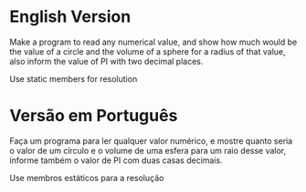 # English Version
Make a program to read any numerical value, and show how much would be the value of a circle and the volume of a sphere for a radius of that value, also inform the value of PI with two decimal places.

Use static members for resolution

# Versão em Português
Faça um programa para ler qualquer valor numérico, e mostre quanto seria o valor de um círculo e o volume de uma esfera para um raio desse valor, informe também o valor de PI com duas casas decimais. 

Use membros estáticos para a resolução